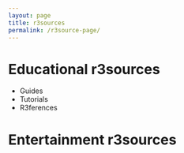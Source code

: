 ```yaml
---
layout: page
title: r3sources
permalink: /r3source-page/
---
```


# Educational r3sources
- Guides
- Tutorials
- R3ferences
# Entertainment r3sources
